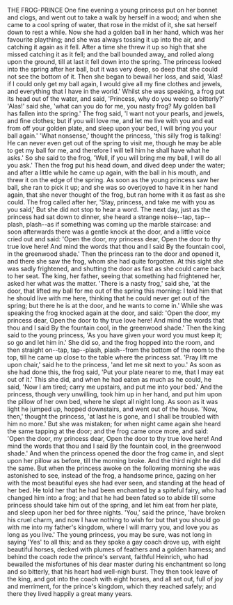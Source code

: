THE FROG-PRINCE
One
fine
evening
a
young
princess
put
on
her
bonnet
and
clogs,
and
went
out
to
take
a
walk
by
herself
in
a
wood;
and
when
she
came
to
a
cool
spring
of
water,
that
rose
in
the
midst
of
it,
she
sat
herself
down
to
rest
a
while.
Now
she
had
a
golden
ball
in
her
hand,
which
was
her
favourite
plaything;
and
she
was
always
tossing
it
up
into
the
air,
and
catching
it
again
as
it
fell.
After
a
time
she
threw
it
up
so
high
that
she
missed
catching
it
as
it
fell;
and
the
ball
bounded
away,
and
rolled
along
upon
the
ground,
till
at
last
it
fell
down
into
the
spring.
The
princess
looked
into
the
spring
after
her
ball,
but
it
was
very
deep,
so
deep
that
she
could
not
see
the
bottom
of
it.
Then
she
began
to
bewail
her
loss,
and
said,
'Alas!
if
I
could
only
get
my
ball
again,
I
would
give
all
my
fine
clothes
and
jewels,
and
everything
that
I
have
in
the
world.'
Whilst
she
was
speaking,
a
frog
put
its
head
out
of
the
water,
and
said,
'Princess,
why
do
you
weep
so
bitterly?'
'Alas!'
said
she,
'what
can
you
do
for
me,
you
nasty
frog?
My
golden
ball
has
fallen
into
the
spring.'
The
frog
said,
'I
want
not
your
pearls,
and
jewels,
and
fine
clothes;
but
if
you
will
love
me,
and
let
me
live
with
you
and
eat
from
off
your
golden
plate,
and
sleep
upon
your
bed,
I
will
bring
you
your
ball
again.'
'What
nonsense,'
thought
the
princess,
'this
silly
frog
is
talking!
He
can
never
even
get
out
of
the
spring
to
visit
me,
though
he
may
be
able
to
get
my
ball
for
me,
and
therefore
I
will
tell
him
he
shall
have
what
he
asks.'
So
she
said
to
the
frog,
'Well,
if
you
will
bring
me
my
ball,
I
will
do
all
you
ask.'
Then
the
frog
put
his
head
down,
and
dived
deep
under
the
water;
and
after
a
little
while
he
came
up
again,
with
the
ball
in
his
mouth,
and
threw
it
on
the
edge
of
the
spring.
As
soon
as
the
young
princess
saw
her
ball,
she
ran
to
pick
it
up;
and
she
was
so
overjoyed
to
have
it
in
her
hand
again,
that
she
never
thought
of
the
frog,
but
ran
home
with
it
as
fast
as
she
could.
The
frog
called
after
her,
'Stay,
princess,
and
take
me
with
you
as
you
said,'
But
she
did
not
stop
to
hear
a
word.
The
next
day,
just
as
the
princess
had
sat
down
to
dinner,
she
heard
a
strange
noise--tap,
tap--plash,
plash--as
if
something
was
coming
up
the
marble
staircase:
and
soon
afterwards
there
was
a
gentle
knock
at
the
door,
and
a
little
voice
cried
out
and
said:
'Open
the
door,
my
princess
dear,
Open
the
door
to
thy
true
love
here!
And
mind
the
words
that
thou
and
I
said
By
the
fountain
cool,
in
the
greenwood
shade.'
Then
the
princess
ran
to
the
door
and
opened
it,
and
there
she
saw
the
frog,
whom
she
had
quite
forgotten.
At
this
sight
she
was
sadly
frightened,
and
shutting
the
door
as
fast
as
she
could
came
back
to
her
seat.
The
king,
her
father,
seeing
that
something
had
frightened
her,
asked
her
what
was
the
matter.
'There
is
a
nasty
frog,'
said
she,
'at
the
door,
that
lifted
my
ball
for
me
out
of
the
spring
this
morning:
I
told
him
that
he
should
live
with
me
here,
thinking
that
he
could
never
get
out
of
the
spring;
but
there
he
is
at
the
door,
and
he
wants
to
come
in.'
While
she
was
speaking
the
frog
knocked
again
at
the
door,
and
said:
'Open
the
door,
my
princess
dear,
Open
the
door
to
thy
true
love
here!
And
mind
the
words
that
thou
and
I
said
By
the
fountain
cool,
in
the
greenwood
shade.'
Then
the
king
said
to
the
young
princess,
'As
you
have
given
your
word
you
must
keep
it;
so
go
and
let
him
in.'
She
did
so,
and
the
frog
hopped
into
the
room,
and
then
straight
on--tap,
tap--plash,
plash--from
the
bottom
of
the
room
to
the
top,
till
he
came
up
close
to
the
table
where
the
princess
sat.
'Pray
lift
me
upon
chair,'
said
he
to
the
princess,
'and
let
me
sit
next
to
you.'
As
soon
as
she
had
done
this,
the
frog
said,
'Put
your
plate
nearer
to
me,
that
I
may
eat
out
of
it.'
This
she
did,
and
when
he
had
eaten
as
much
as
he
could,
he
said,
'Now
I
am
tired;
carry
me
upstairs,
and
put
me
into
your
bed.'
And
the
princess,
though
very
unwilling,
took
him
up
in
her
hand,
and
put
him
upon
the
pillow
of
her
own
bed,
where
he
slept
all
night
long.
As
soon
as
it
was
light
he
jumped
up,
hopped
downstairs,
and
went
out
of
the
house.
'Now,
then,'
thought
the
princess,
'at
last
he
is
gone,
and
I
shall
be
troubled
with
him
no
more.'
But
she
was
mistaken;
for
when
night
came
again
she
heard
the
same
tapping
at
the
door;
and
the
frog
came
once
more,
and
said:
'Open
the
door,
my
princess
dear,
Open
the
door
to
thy
true
love
here!
And
mind
the
words
that
thou
and
I
said
By
the
fountain
cool,
in
the
greenwood
shade.'
And
when
the
princess
opened
the
door
the
frog
came
in,
and
slept
upon
her
pillow
as
before,
till
the
morning
broke.
And
the
third
night
he
did
the
same.
But
when
the
princess
awoke
on
the
following
morning
she
was
astonished
to
see,
instead
of
the
frog,
a
handsome
prince,
gazing
on
her
with
the
most
beautiful
eyes
she
had
ever
seen,
and
standing
at
the
head
of
her
bed.
He
told
her
that
he
had
been
enchanted
by
a
spiteful
fairy,
who
had
changed
him
into
a
frog;
and
that
he
had
been
fated
so
to
abide
till
some
princess
should
take
him
out
of
the
spring,
and
let
him
eat
from
her
plate,
and
sleep
upon
her
bed
for
three
nights.
'You,'
said
the
prince,
'have
broken
his
cruel
charm,
and
now
I
have
nothing
to
wish
for
but
that
you
should
go
with
me
into
my
father's
kingdom,
where
I
will
marry
you,
and
love
you
as
long
as
you
live.'
The
young
princess,
you
may
be
sure,
was
not
long
in
saying
'Yes'
to
all
this;
and
as
they
spoke
a
gay
coach
drove
up,
with
eight
beautiful
horses,
decked
with
plumes
of
feathers
and
a
golden
harness;
and
behind
the
coach
rode
the
prince's
servant,
faithful
Heinrich,
who
had
bewailed
the
misfortunes
of
his
dear
master
during
his
enchantment
so
long
and
so
bitterly,
that
his
heart
had
well-nigh
burst.
They
then
took
leave
of
the
king,
and
got
into
the
coach
with
eight
horses,
and
all
set
out,
full
of
joy
and
merriment,
for
the
prince's
kingdom,
which
they
reached
safely;
and
there
they
lived
happily
a
great
many
years.
